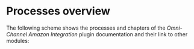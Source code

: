 # Processes overview

The following scheme shows the processes and chapters of the *Omni-Channel Amazon Integration* plugin documentation and their link to other modules:

[comment]: <> (add scheme)
